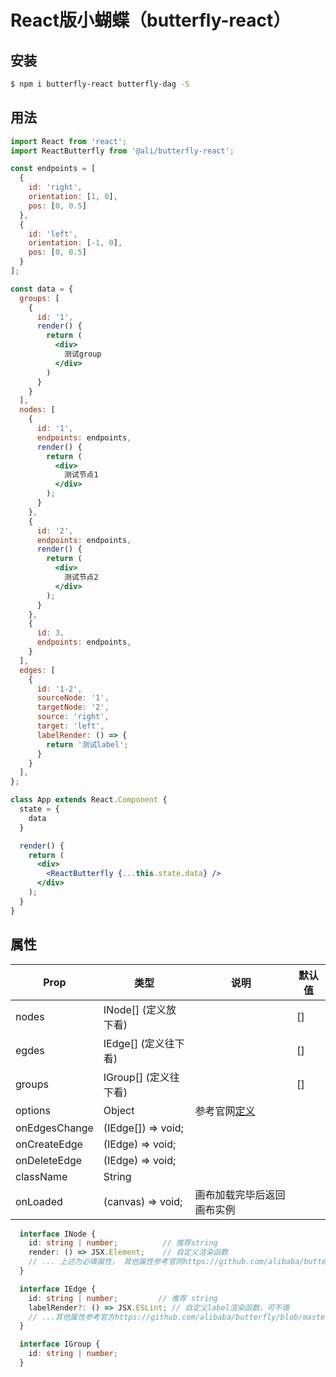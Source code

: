 # React版小蝴蝶（butterfly-react）

## 安装

```bash
$ npm i butterfly-react butterfly-dag -S
```

## 用法

```jsx
import React from 'react';
import ReactButterfly from '@ali/butterfly-react';

const endpoints = [
  {
    id: 'right',
    orientation: [1, 0],
    pos: [0, 0.5]
  },
  {
    id: 'left',
    orientation: [-1, 0],
    pos: [0, 0.5]
  }
];

const data = {
  groups: [
    {
      id: '1',
      render() {
        return (
          <div>
            测试group
          </div>
        )
      }
    }
  ],
  nodes: [
    {
      id: '1',
      endpoints: endpoints,
      render() {
        return (
          <div>
            测试节点1
          </div>
        );
      }
    },
    {
      id: '2',
      endpoints: endpoints,
      render() {
        return (
          <div>
            测试节点2
          </div>
        );
      }
    },
    {
      id: 3,
      endpoints: endpoints,
    }
  ],
  edges: [
    {
      id: '1-2',
      sourceNode: '1',
      targetNode: '2',
      source: 'right',
      target: 'left',
      labelRender: () => {
        return '测试label';
      }
    }
  ],
};

class App extends React.Component {
  state = {
    data
  }

  render() {
    return (
      <div>
        <ReactButterfly {...this.state.data} />
      </div>
    );
  }
}
```

## 属性

| Prop | 类型 | 说明 | 默认值 |
| --- | --- | --- | --- |
| nodes | INode[] (定义放下看) | | []|
| egdes | IEdge[] (定义往下看) | | [] |
| groups | IGroup[] (定义往下看) |   | [] |
| options | Object | 参考官网[定义](https://github.com/alibaba/butterfly/blob/master/docs/zh-CN/canvas.md#canvas-attr) | | |
| onEdgesChange | (IEdge[]) => void; | | |
| onCreateEdge | (IEdge) => void; | | |
| onDeleteEdge | (IEdge) => void; | | |
| className | String | | |
| onLoaded | (canvas) => void; | 画布加载完毕后返回画布实例| |



```ts
  interface INode {
    id: string | number;          // 推荐string
    render: () => JSX.Element;    // 自定义渲染函数
    // ... 上述为必填属性， 其他属性参考官网https://github.com/alibaba/butterfly/blob/master/docs/zh-CN/node.md#node-attr
  }

  interface IEdge {
    id: string | number;         // 推荐 string
    labelRender?: () => JSX.ESLint; // 自定义label渲染函数，可不填
    // ...其他属性参考官方https://github.com/alibaba/butterfly/blob/master/docs/zh-CN/edge.md
  }

  interface IGroup {
    id: string | number;
  }
```
